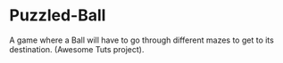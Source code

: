 # Puzzled-Ball
A game where a Ball will have to go through different mazes to get to its destination. (Awesome Tuts project).

